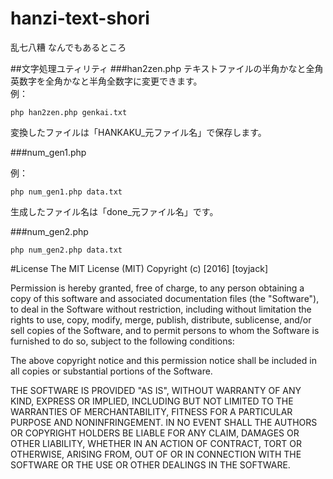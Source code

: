 # hanzi-text-shori
乱七八糟
なんでもあるところ

##文字処理ユティリティ
###han2zen.php
テキストファイルの半角かなと全角英数字を全角かなと半角全数字に変更できます。  
例：
```
php han2zen.php genkai.txt
```
変換したファイルは「HANKAKU_元ファイル名」で保存します。

###num_gen1.php

例：
```
php num_gen1.php data.txt
```
生成したファイル名は「done_元ファイル名」です。　　

###num_gen2.php

```
php num_gen2.php data.txt
```

#License
The MIT License (MIT)
Copyright (c) [2016]  [toyjack]

Permission is hereby granted, free of charge, to any person obtaining a copy of this software and associated documentation files (the "Software"), to deal in the Software without restriction, including without limitation the rights to use, copy, modify, merge, publish, distribute, sublicense, and/or sell copies of the Software, and to permit persons to whom the Software is furnished to do so, subject to the following conditions:

The above copyright notice and this permission notice shall be included in all copies or substantial portions of the Software.

THE SOFTWARE IS PROVIDED "AS IS", WITHOUT WARRANTY OF ANY KIND, EXPRESS OR IMPLIED, INCLUDING BUT NOT LIMITED TO THE WARRANTIES OF MERCHANTABILITY, FITNESS FOR A PARTICULAR PURPOSE AND NONINFRINGEMENT. IN NO EVENT SHALL THE AUTHORS OR COPYRIGHT HOLDERS BE LIABLE FOR ANY CLAIM, DAMAGES OR OTHER LIABILITY, WHETHER IN AN ACTION OF CONTRACT, TORT OR OTHERWISE, ARISING FROM, OUT OF OR IN CONNECTION WITH THE SOFTWARE OR THE USE OR OTHER DEALINGS IN THE SOFTWARE.
